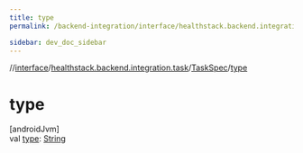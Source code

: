```yaml
---
title: type
permalink: /backend-integration/interface/healthstack.backend.integration.task/-task-spec/type.html

sidebar: dev_doc_sidebar
---
```

//[interface](../../../index.html)/[healthstack.backend.integration.task](../index.html)/[TaskSpec](index.html)/[type](type.html)



# type



[androidJvm]\
val [type](type.html): [String](https://kotlinlang.org/api/latest/jvm/stdlib/kotlin/-string/index.html)




